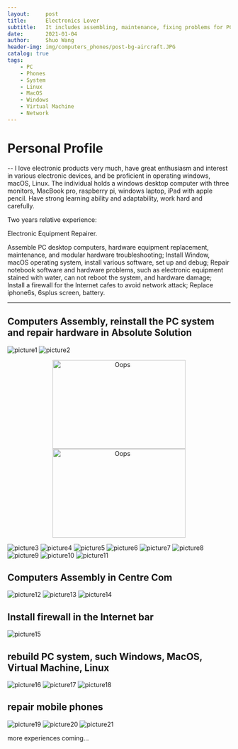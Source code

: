 ```yaml
---
layout:     post
title:      Electronics Lover
subtitle:   It includes assembling, maintenance, fixing problems for PC, iPhone; Rebuild and be familiar with operation system, such as Linux, MacOS and Windows; Build firewall for Internet bar to avoid ip flooding.
date:       2021-01-04
author:     Shuo Wang
header-img: img/computers_phones/post-bg-aircraft.JPG
catalog: true
tags:
    - PC
    - Phones
    - System
    - Linux
    - MacOS
    - Windows
    - Virtual Machine
    - Network
---
```



# Personal Profile
--
I love electronic products very much, have great enthusiasm and interest in various electronic devices, and be proficient
in operating windows, macOS, Linux. The individual holds a windows desktop computer with three monitors, MacBook
pro, raspberry pi, windows laptop, iPad with apple pencil. Have strong learning ability and adaptability, work hard and
carefully.

Two years relative experience:

Electronic Equipment Repairer.

Assemble PC desktop computers, hardware equipment replacement, maintenance, and modular hardware troubleshooting;
Install Window, macOS operating system, install various software, set up and debug;
Repair notebook software and hardware problems, such as electronic equipment stained with water, can not reboot the
system, and hardware damage;
Install a firewall for the Internet cafes to avoid network attack;
Replace iphone6s, 6splus screen, battery.

---

## Computers Assembly, reinstall the PC system and repair hardware in Absolute Solution
![picture1](/img/computers_phones/c3.jpg)
![picture2](/img/computers_phones/c4.JPG)

<div align="center">
    <img src="/img/computers_phones/c4.JPG" width = "300" height = "200" alt="Oops" />     
    <img src="../img/computers_phones/c2.JPG" width = "300" height = "200" alt="Oops" />   
</div>

![picture3](/img/computers_phones/c2.jpg)
![picture4](/img/computers_phones/c1.jpg)
![picture5](/img/computers_phones/c5.jpg)
![picture6](/img/computers_phones/c6.jpg)
![picture7](/img/computers_phones/parts1.jpg)
![picture8](/img/computers_phones/parts2.jpg)
![picture9](/img/computers_phones/parts3.jpg)
![picture10](/img/computers_phones/parts4.jpg)
![picture11](/img/computers_phones/1.jpg)

## Computers Assembly in Centre Com
![picture12](/img/computers_phones/cc1.jpg)
![picture13](/img/computers_phones/cc2.jpg)
![picture14](/img/computers_phones/cc3.jpg)

## Install firewall in the Internet bar
![picture15](/img/computers_phones/parts2.jpg)

## rebuild PC system, such Windows, MacOS, Virtual Machine, Linux
![picture16](/img/computers_phones/sys1.jpg)
![picture17](/img/computers_phones/sys2.jpg)
![picture18](/img/computers_phones/sys2.jpg)

## repair mobile phones
![picture19](/img/computers_phones/phone1.jpg)
![picture20](/img/computers_phones/phone2.jpg)
![picture21](/img/computers_phones/phone3.jpg)

more experiences coming...
